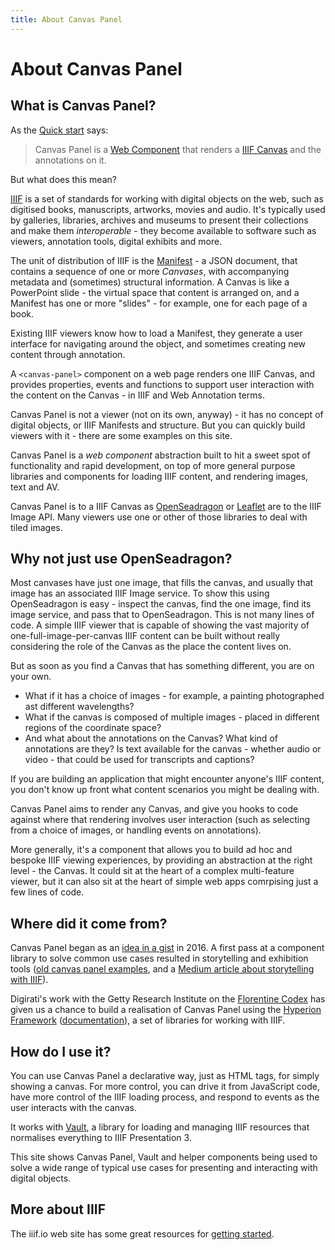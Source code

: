 ```yaml
---
title: About Canvas Panel
---
```


# About Canvas Panel

## What is Canvas Panel? 

As the [Quick start](../docs/intro) says:

> Canvas Panel is a [Web Component](https://developer.mozilla.org/en-US/docs/Web/Web_Components) that renders a [IIIF Canvas](https://iiif.io/api/presentation/3.0/#53-canvas) and the annotations on it.

But what does this mean?

[IIIF](https://iiif.io/) is a set of standards for working with digital objects on the web, such as digitised books, manuscripts, artworks, movies and audio. It's typically used by galleries, libraries, archives and museums to present their collections and make them _interoperable_ - they become available to software such as viewers, annotation tools, digital exhibits and more.

The unit of distribution of IIIF is the [Manifest](https://iiif.io/api/presentation/3.0/#52-manifest) - a JSON document, that contains a sequence of one or more _Canvases_, with accompanying metadata and (sometimes) structural information. A Canvas is like a PowerPoint slide - the virtual space that content is arranged on, and a Manifest has one or more "slides" - for example, one for each page of a book.

Existing IIIF viewers know how to load a Manifest, they generate a user interface for navigating around the object, and sometimes creating new content through annotation. 

A `<canvas-panel>` component on a web page renders one IIIF Canvas, and provides properties, events and functions to support user interaction with the content on the Canvas - in IIIF and Web Annotation terms. 

Canvas Panel is not a viewer (not on its own, anyway) - it has no concept of digital objects, or IIIF Manifests and structure. But you can quickly build viewers with it - there are some examples on this site. 

Canvas Panel is a _web component_ abstraction built to hit a sweet spot of functionality and rapid development, on top of more general purpose libraries and components for loading IIIF content, and rendering images, text and AV.

Canvas Panel is to a IIIF Canvas as [OpenSeadragon](https://openseadragon.github.io/examples/tilesource-iiif/) or [Leaflet](https://training.iiif.io/intro-to-iiif/LEAFLET-IIIF.html) are to the IIIF Image API. Many viewers use one or other of those libraries to deal with tiled images.

## Why not just use OpenSeadragon?

Most canvases have just one image, that fills the canvas, and usually that image has an associated IIIF Image service. To show this using OpenSeadragon is easy - inspect the canvas, find the one image, find its image service, and pass that to OpenSeadragon. This is not many lines of code. A simple IIIF viewer that is capable of showing the vast majority of one-full-image-per-canvas IIIF content can be built without really considering the role of the Canvas as the place the content lives on.

But as soon as you find a Canvas that has something different, you are on your own.

 - What if it has a choice of images - for example, a painting photographed ast different wavelengths?
 - What if the canvas is composed of multiple images - placed in different regions of the coordinate space?
 - And what about the annotations on the Canvas? What kind of annotations are they? Is text available for the canvas - whether audio or video - that could be used for transcripts and captions?

If you are building an application that might encounter anyone's IIIF content, you don't know up front what content scenarios you might be dealing with. 

Canvas Panel aims to render any Canvas, and give you hooks to code against where that rendering involves user interaction (such as selecting from a choice of images, or handling events on annotations).

More generally, it's a component that allows you to build ad hoc and bespoke IIIF viewing experiences, by providing an abstraction at the right level - the Canvas. It could sit at the heart of a complex multi-feature viewer, but it can also sit at the heart of simple web apps comrpising just a few lines of code.

## Where did it come from?

Canvas Panel began as an [idea in a gist](https://gist.github.com/tomcrane/e03d5b0405cb23f937ef86aa8f2ae575) in 2016. A first pass at a component library to solve common use cases resulted in storytelling and exhibition tools ([old canvas panel examples](https://canvas-panel.digirati.com/#/examples), and a [Medium article about storytelling with IIIF](https://medium.com/digirati-ch/reaching-into-collections-to-tell-stories-3dc32a1772af)).

Digirati's work with the Getty Research Institute on the [Florentine Codex](https://www.getty.edu/research/scholars/digital_art_history/florentine_codex/) has given us a chance to build a realisation of Canvas Panel using the [Hyperion Framework](https://github.com/digirati-labs/hyperion) ([documentation](https://hyperion.stephen.wf/)), a set of libraries for working with IIIF.

## How do I use it?

You can use Canvas Panel a declarative way, just as HTML tags, for simply showing a canvas. For more control, you can drive it from JavaScript code, have more control of the IIIF loading process, and respond to events as the user interacts with the canvas.

It works with [Vault](../docs/components/vault), a library for loading and managing IIIF resources that normalises everything to IIIF Presentation 3.

This site shows Canvas Panel, Vault and helper components being used to solve a wide range of typical use cases for presenting and interacting with digital objects.

## More about IIIF

The iiif.io web site has some great resources for [getting started](https://iiif.io/get-started/).